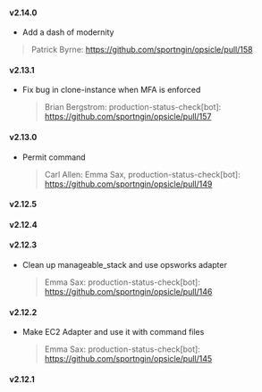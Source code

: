 #### v2.14.0
 * Add a dash of modernity

  > Patrick Byrne: https://github.com/sportngin/opsicle/pull/158
#### v2.13.1
* Fix bug in clone-instance when MFA is enforced

  > Brian Bergstrom: production-status-check[bot]: https://github.com/sportngin/opsicle/pull/157

#### v2.13.0
* Permit command

  > Carl Allen: Emma Sax, production-status-check[bot]: https://github.com/sportngin/opsicle/pull/149

#### v2.12.5
#### v2.12.4
#### v2.12.3
* Clean up manageable_stack and use opsworks adapter

  > Emma Sax: production-status-check[bot]: https://github.com/sportngin/opsicle/pull/146

#### v2.12.2
* Make EC2 Adapter and use it with command files

  > Emma Sax: production-status-check[bot]: https://github.com/sportngin/opsicle/pull/145

#### v2.12.1
